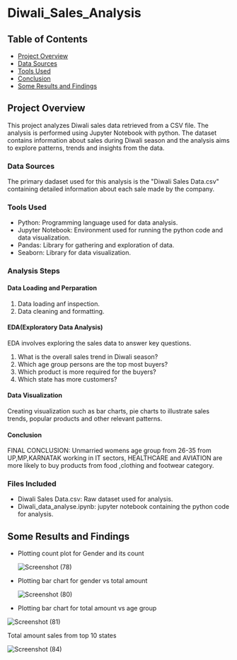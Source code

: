 # Diwali_Sales_Analysis

## Table of Contents

 - [Project Overview](#project-overview)
 - [Data Sources](#data-sources)
 - [Tools Used](tools-used)
 - [Conclusion](#conclusion)
 - [Some Results and Findings](#some-results-and-findings)

## Project Overview

This project analyzes Diwali sales data retrieved from a CSV file. The analysis is performed using Jupyter Notebook with python. The dataset contains information about sales during Diwali season and the analysis aims to explore patterns, trends and insights from the data.

### Data Sources

The primary dadaset used for this analysis is the "Diwali Sales Data.csv" containing detailed information about each sale made by the company.

### Tools Used

- Python: Programming language used for data analysis.
- Jupyter Notebook: Environment used for running the python code and  data visualization.
- Pandas: Library for gathering and exploration of data.
- Seaborn: Library for data visualization.

### Analysis Steps

 #### Data Loading and Perparation
 1. Data loading anf inspection.
 2. Data cleaning and formatting.
 
 #### EDA(Exploratory Data Analysis)

 EDA involves exploring the sales data to answer key questions.

 1. What is the overall sales trend in Diwali season?
 2. Which age group persons are the top most buyers?
 3. Which product is more required for the buyers?
 4. Which state has more customers?

 #### Data Visualization

 Creating visualization such as bar charts, pie charts to illustrate sales trends, popular products and other relevant patterns.

 #### Conclusion

FINAL CONCLUSION: Unmarried womens age group from 26-35 from UP,MP,KARNATAK working in IT sectors, HEALTHCARE and AVIATION are more likely to buy products from food ,clothing and footwear category.

### Files Included

- Diwali Sales Data.csv: Raw dataset used for analysis.
- Diwali_data_analyse.ipynb: jupyter notebook containing the python code for analysis.


## Some Results and Findings

- Plotting count plot for Gender and its count

  ![Screenshot (78)](https://github.com/SwayanshuSatyapragnya/Diwali_Sales_Analysis/assets/157890872/f4e27019-7f37-4a0a-aff1-224990309c6f)

- Plotting bar chart for gender vs total amount

  ![Screenshot (80)](https://github.com/SwayanshuSatyapragnya/Diwali_Sales_Analysis/assets/157890872/91144f84-735c-4797-9b01-6e6fcdc5afab)

- Plotting bar chart for total amount vs age group

  
![Screenshot (81)](https://github.com/SwayanshuSatyapragnya/Diwali_Sales_Analysis/assets/157890872/3dd56f2a-0e7c-4cda-8b47-c6706b9fcb21)

Total amount sales from top 10 states

![Screenshot (84)](https://github.com/SwayanshuSatyapragnya/Diwali_Sales_Analysis/assets/157890872/eab8a9ed-be61-4ac8-8ea0-d3c5ffa55b6f)
